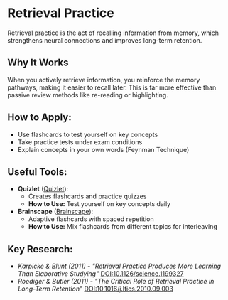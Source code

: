 # Retrieval Practice

Retrieval practice is the act of recalling information from memory, which strengthens neural connections and improves long-term retention.

## Why It Works

When you actively retrieve information, you reinforce the memory pathways, making it easier to recall later. This is far more effective than passive review methods like re-reading or highlighting.

## How to Apply:
- Use flashcards to test yourself on key concepts
- Take practice tests under exam conditions
- Explain concepts in your own words (Feynman Technique)

## Useful Tools:
- **Quizlet** ([Quizlet](https://quizlet.com)):
  - Creates flashcards and practice quizzes
  - **How to Use:** Test yourself on key concepts daily
- **Brainscape** ([Brainscape](https://www.brainscape.com)):
  - Adaptive flashcards with spaced repetition
  - **How to Use:** Mix flashcards from different topics for interleaving

## Key Research:
- *Karpicke & Blunt (2011) - "Retrieval Practice Produces More Learning Than Elaborative Studying"* [DOI:10.1126/science.1199327](https://doi.org/10.1126/science.1199327)
- *Roediger & Butler (2011) - "The Critical Role of Retrieval Practice in Long-Term Retention"* [DOI:10.1016/j.ltics.2010.09.003](https://doi.org/10.1016/j.ltics.2010.09.003)